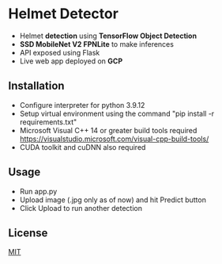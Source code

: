 # Helmet Detector

- Helmet **detection** using **TensorFlow Object Detection**
- **SSD MobileNet V2 FPNLite** to make inferences
- API exposed using Flask
- Live web app deployed on **GCP**  

## Installation

- Configure interpreter for python 3.9.12
- Setup virtual environment using the command "pip install -r requirements.txt"
- Microsoft Visual C++ 14 or greater build tools required https://visualstudio.microsoft.com/visual-cpp-build-tools/
- CUDA toolkit and cuDNN also required

## Usage

- Run app.py
- Upload image (.jpg only as of now) and hit Predict button 
- Click Upload to run another detection

## License
[MIT](https://choosealicense.com/licenses/mit/)
